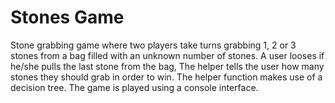 # Stones Game 
Stone grabbing game where two players take turns grabbing 1, 2 or 3 stones from a bag filled with an unknown number of stones. A user looses if he/she pulls the last stone from the bag, The helper tells the user how many stones they should grab in order to win. The helper function makes use of a decision tree. The game is played using a console interface. 
